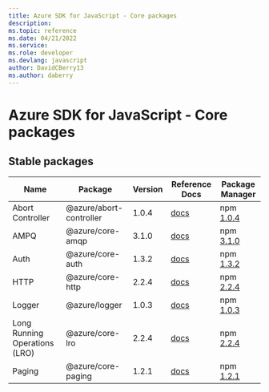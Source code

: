 ```yaml
---
title: Azure SDK for JavaScript - Core packages
description: 
ms.topic: reference
ms.date: 04/21/2022
ms.service: 
ms.role: developer
ms.devlang: javascript
author: DavidCBerry13
ms.author: daberry
---
```


# Azure SDK for JavaScript - Core packages

## Stable packages

| Name                  | Package              | Version          | Reference Docs         | Package Manager                |
|-----------------------|----------------------|------------------|------------------------|--------------------------------|
| Abort Controller | @azure/abort-controller | 1.0.4 | [docs](/azure/javascript/sdk/sdk-demo2/core/azure-abort-controller/stable)  | npm [1.0.4](https://www.npmjs.com/package/%40azure%2Fabort-controller) |
| AMPQ | @azure/core-amqp | 3.1.0 | [docs](/azure/javascript/sdk/sdk-demo2/core/azure-core-amqp/stable)  | npm [3.1.0](https://www.npmjs.com/package/%40azure%2Fcore-amqp) |
| Auth | @azure/core-auth | 1.3.2 | [docs](/azure/javascript/sdk/sdk-demo2/core/azure-core-auth/stable)  | npm [1.3.2](https://www.npmjs.com/package/%40azure%2Fcore-auth) |
| HTTP | @azure/core-http | 2.2.4 | [docs](/azure/javascript/sdk/sdk-demo2/core/azure-core-http/stable)  | npm [2.2.4](https://www.npmjs.com/package/%40azure%2Fcore-http) |
| Logger | @azure/logger | 1.0.3 | [docs](/azure/javascript/sdk/sdk-demo2/core/azure-logger/stable)  | npm [1.0.3](https://www.npmjs.com/package/%40azure%2Flogger) |
| Long Running Operations (LRO) | @azure/core-lro | 2.2.4 | [docs](/azure/javascript/sdk/sdk-demo2/core/azure-core-lro/stable)  | npm [2.2.4](https://www.npmjs.com/package/%40azure%2Fcore-lro) |
| Paging | @azure/core-paging | 1.2.1 | [docs](/azure/javascript/sdk/sdk-demo2/core/azure-core-paging/stable)  | npm [1.2.1](https://www.npmjs.com/package/%40azure%2Fcore-paging) |
 

 


 